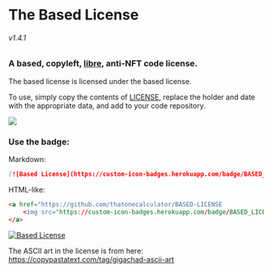 # The Based License
###### v1.4.1

### A based, copyleft, [libre](https://stop.voring.me/notes/8zk7z02lgy), anti-NFT code license.

The based license is licensed under the based license.

To use, simply copy the contents of [LICENSE](./LICENSE), replace the holder and date with the appropriate data, and add to your code repository.

![](https://pool.jortage.com/voringme/misskey/8b3a3413-e999-410a-ac69-950db8be9262.webp)

### Use the badge:

Markdown:
```md
[![Based License](https://custom-icon-badges.herokuapp.com/badge/BASED_LICENSE-696969?logo=gigachad&style=for-the-badge)](https://github.com/thatonecalculator/BASED-LICENSE)
```

HTML-like:
```html
<a href="https://github.com/thatonecalculator/BASED-LICENSE
    <img src="https://custom-icon-badges.herokuapp.com/badge/BASED_LICENSE-696969?logo=gigachad&style=for-the-badge" />
</a>
```

[![Based License](https://custom-icon-badges.herokuapp.com/badge/BASED_LICENSE-696969?logo=gigachad&style=for-the-badge)](https://github.com/thatonecalculator/BASED-LICENSE)

The ASCII art in the license is from here: https://copypastatext.com/tag/gigachad-ascii-art
